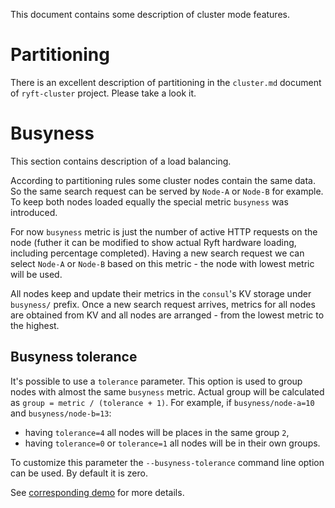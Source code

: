 This document contains some description of cluster mode features.

# Partitioning

There is an excellent description of partitioning in the
`cluster.md` document of `ryft-cluster` project.
Please take a look it.

# Busyness

This section contains description of a load balancing.

According to partitioning rules some cluster nodes contain the same data.
So the same search request can be served by `Node-A` or `Node-B` for example.
To keep both nodes loaded equally the special metric `busyness` was introduced.

For now `busyness` metric is just the number of active HTTP requests on the node
(futher it can be modified to show actual Ryft hardware loading, including
percentage completed). Having a new search request we can select `Node-A`
or `Node-B` based on this metric - the node with lowest metric will be used.

All nodes keep and update their metrics in the `consul`'s KV storage
under `busyness/` prefix. Once a new search request arrives, metrics for all
nodes are obtained from KV and all nodes are arranged - from the
lowest metric to the highest.

## Busyness tolerance

It's possible to use a `tolerance` parameter. This option is used to group
nodes with almost the same `busyness` metric. Actual group will be calculated
as `group = metric / (tolerance + 1)`.  For example,
if `busyness/node-a=10` and `busyness/node-b=13`:
- having `tolerance=4` all nodes will be places in the same group `2`,
- having `tolerance=0` or `tolerance=1` all nodes will be in their own groups.

To customize this parameter the `--busyness-tolerance` command line option
can be used. By default it is zero.

See [corresponding demo](./demo-2016-07-28-busyness.md) for more details.
